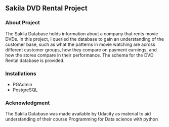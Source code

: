 ## Sakila DVD Rental Project

### About Project
The Sakila Database holds information about a company that rents movie DVDs. 
In this project, I queried the database to gain an understanding of the customer base, such as what the patterns in movie watching are across different customer groups, how they compare on payment earnings, and how the stores compare in their performance. The schema for the DVD Rental database is provided.

### Installations
* PGAdmin
* PostgreSQL

### Acknowledgment
The Sakila Database was made available by Udacity as material to aid understanding of their course Programming for Data science with python
